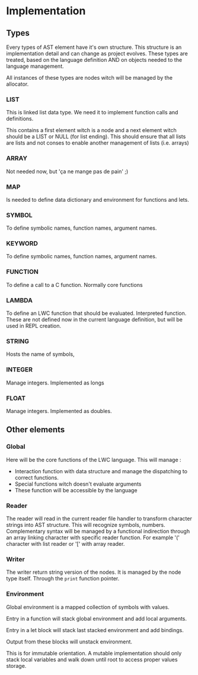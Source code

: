 # Implementation
## Types
Every types of AST element have it's own structure. This structure is an implementation detail and can change as 
project evolves. These types are treated, based on the language definition AND on objects needed to the language 
management.

All instances of these types are nodes witch will be managed by the allocator.

### LIST
This is linked list data type. We need it to implement function calls and definitions.

This contains a first element witch is a node and a next element witch should be a LIST or NULL (for list ending). 
This should ensure that all lists are lists and not conses to enable another management of lists (i.e. arrays)

### ARRAY
Not needed now, but 'ça ne mange pas de pain' ;)

### MAP
Is needed to define data dictionary and environment for functions and lets.

### SYMBOL
To define symbolic names, function names, argument names.

### KEYWORD
To define symbolic names, function names, argument names.

### FUNCTION
To define a call to a C function. Normally core functions

### LAMBDA
To define an LWC function that should be evaluated. Interpreted function.
These are not defined now in the current language definition, but will be used in REPL creation.

### STRING
Hosts the name of symbols,

### INTEGER
Manage integers. Implemented as longs

### FLOAT
Manage integers. Implemented as doubles.

## Other elements
### Global
Here will be the core functions of the LWC language. This will manage :

- Interaction function with data structure and manage the dispatching to correct functions.
- Special functions witch doesn't evaluate arguments
- These function will be accessible by the language

### Reader
The reader will read in the current reader file handler to transform character strings into AST structure. This will 
recognize symbols, numbers. Complementary syntax will be managed by a functional indirection through an array linking
 character with specific reader function. For example '(' character with list reader or '[' with array reader.
 
### Writer
The writer return string version of the nodes. It is managed by the node type itself. Through the `print` function 
pointer.

### Environment
Global environment is a mapped collection of symbols with values. 

Entry in a function will stack global environment and add local arguments.

Entry in a let block will stack last stacked environment and add bindings.

Output from these blocks will unstack environment.

This is for immutable orientation. A mutable implementation should only stack local variables and walk down until root 
to access proper values storage.

